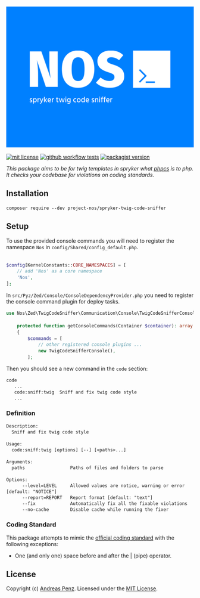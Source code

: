 ![NOS spryker twig code sniffer](.github/banner.svg)

[![mit license](https://img.shields.io/github/license/project-nos/spryker-twig-cs?style=flat-square)](https://github.com/project-nos/spryker-twig-cs/blob/master/LICENSE)
[![github workflow tests](https://img.shields.io/github/actions/workflow/status/project-nos/spryker-twig-cs/tests.yml?branch=master&label=tests&style=flat-square)](https://github.com/project-nos/spryker-twig-cs/actions/workflows/tests.yml)
[![packagist version](https://img.shields.io/packagist/v/project-nos/spryker-twig-code-sniffer)](https://packagist.org/packages/project-nos/spryker-twig-code-sniffer)

_This package aims to be for twig templates in spryker what [phpcs](https://github.com/squizlabs/PHP_CodeSniffer) is to php. It checks your codebase for violations on coding standards._

## Installation

```
composer require --dev project-nos/spryker-twig-code-sniffer
```

## Setup

To use the provided console commands you will need to register the namespace `Nos` in `config/Shared/config_default.php`.

```php

$config[KernelConstants::CORE_NAMESPACES] = [
    // add 'Nos' as a core namespace
    'Nos',
];
```

In `src/Pyz/Zed/Console/ConsoleDependencyProvider.php` you need to register the console command plugin for deploy tasks.

```php
use Nos\Zed\TwigCodeSniffer\Communication\Console\TwigCodeSnifferConsole;

    protected function getConsoleCommands(Container $container): array
    {
        $commands = [
            // other registered console plugins ...
            new TwigCodeSnifferConsole(),
        ];
```
Then you should see a new command in the `code` section:

```text
code
   ...
   code:sniff:twig  Sniff and fix twig code style
   ...
```

### Definition
```text
Description:
  Sniff and fix twig code style

Usage:
  code:sniff:twig [options] [--] [<paths>...]

Arguments:
  paths                 Paths of files and folders to parse

Options:
      --level=LEVEL     Allowed values are notice, warning or error [default: "NOTICE"]
      --report=REPORT   Report format [default: "text"]
      --fix             Automatically fix all the fixable violations
      --no-cache        Disable cache while running the fixer
```

### Coding Standard

This package attempts to mimic the [official coding standard](https://twig.symfony.com/doc/3.x/coding_standards.html) with the following exceptions:

* One (and only one) space before and after the | (pipe) operator.


## License

Copyright (c) [Andreas Penz](https://github.com/andreaspenz). Licensed under the [MIT License](https://github.com/project-nos/spryker-twig-cs/blob/master/LICENSE).

